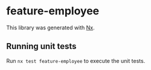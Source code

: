 # feature-employee

This library was generated with [Nx](https://nx.dev).

## Running unit tests

Run `nx test feature-employee` to execute the unit tests.

